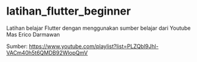 # latihan_flutter_beginner
Latihan belajar Flutter dengan menggunakan sumber belajar dari Youtube Mas Erico Darmawan

Sumber: https://www.youtube.com/playlist?list=PLZQbl9Jhl-VACm40h5t6QMDB92WlopQmV
